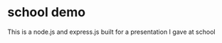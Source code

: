 school demo
================
This is a node.js and express.js built for a presentation I gave at school
